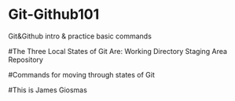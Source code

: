 # Git-Github101
Git&amp;Github intro &amp; practice basic commands

#The Three Local States of Git Are:
Working Directory
Staging Area
Repository

#Commands for moving through states of Git

#This is James Giosmas